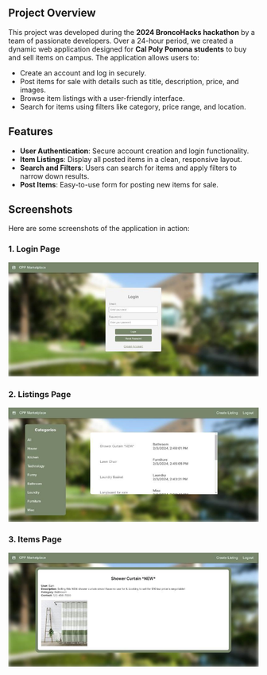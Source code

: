 ## Project Overview
This project was developed during the **2024 BroncoHacks hackathon** by a team of passionate developers. Over a 24-hour period, we created a dynamic web application designed for **Cal Poly Pomona students** to buy and sell items on campus. The application allows users to:

- Create an account and log in securely.
- Post items for sale with details such as title, description, price, and images.
- Browse item listings with a user-friendly interface.
- Search for items using filters like category, price range, and location.

## Features
- **User Authentication**: Secure account creation and login functionality.
- **Item Listings**: Display all posted items in a clean, responsive layout.
- **Search and Filters**: Users can search for items and apply filters to narrow down results.
- **Post Items**: Easy-to-use form for posting new items for sale.

## Screenshots
Here are some screenshots of the application in action:

### 1. Login Page
![Login Page](/cpp-marketplace/public/LoginPage.jpg)

### 2. Listings Page
![Listings Page](/cpp-marketplace/public/ListingsPage.jpg)

### 3. Items Page
![Items Page](/cpp-marketplace/public/ItemsPage.jpg)